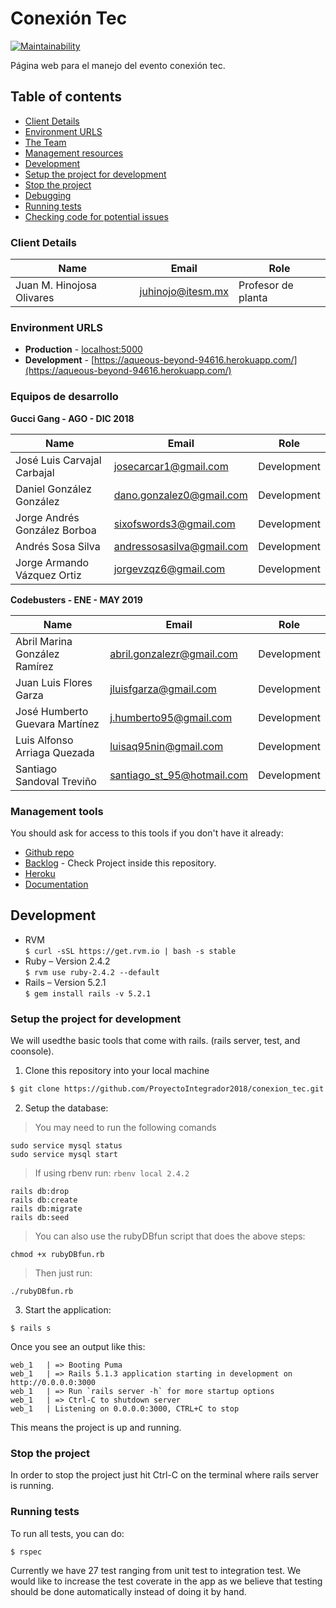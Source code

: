 # Conexión Tec

[![Maintainability](https://api.codeclimate.com/v1/badges/48ba91edbd5eabbf4912/maintainability)](https://codeclimate.com/github/ProyectoIntegrador2018/conexion_tec/maintainability)

Página web para el manejo del evento conexión tec.

## Table of contents

* [Client Details](#client-details)
* [Environment URLS](#environment-urls)
* [The Team](#team)
* [Management resources](#management-resources)
* [Development](#development)
* [Setup the project for development](#setup-the-project-for-development)
* [Stop the project](#stop-the-project)
* [Debugging](#debugging)
* [Running tests](#running-tests)
* [Checking code for potential issues](#checking-code-for-potential-issues)


### Client Details

| Name               	    | Email             | Role                |
| ------------------------- | ----------------- | ------------------  |
| Juan M. Hinojosa Olivares | juhinojo@itesm.mx | Profesor de planta  |


### Environment URLS

* **Production** - [localhost:5000](localhost:5000)
* **Development** - [https://aqueous-beyond-94616.herokuapp.com/](https://aqueous-beyond-94616.herokuapp.com/)

### Equipos de desarrollo

**Gucci Gang - AGO - DIC 2018**

| Name           				| Email             		| Role        |
| ---------------------------- 	| ------------------------- | ----------- |
| José Luis Carvajal Carbajal 	| josecarcar1@gmail.com 	| Development |
| Daniel González González 		| dano.gonzalez0@gmail.com 	| Development |
| Jorge Andrés González Borboa 	| sixofswords3@gmail.com 	| Development |
| Andrés Sosa Silva			  	| andressosasilva@gmail.com | Development |
| Jorge Armando Vázquez Ortiz 	| jorgevzqz6@gmail.com 		| Development |

**Codebusters - ENE - MAY 2019**

| Name           				| Email             		| Role        |
| ---------------------------- 	| ------------------------- | ----------- |
| Abril Marina González Ramírez | abril.gonzalezr@gmail.com | Development |
| Juan Luis Flores Garza | jluisfgarza@gmail.com 	| Development |
| José Humberto Guevara Martínez | j.humberto95@gmail.com | Development |
| Luis Alfonso Arriaga Quezada	| luisaq95nin@gmail.com | Development |
| Santiago Sandoval Treviño | santiago_st_95@hotmail.com | Development |

### Management tools

You should ask for access to this tools if you don't have it already:

* [Github repo](https://github.com/ProyectoIntegrador2018/conexion_tec)
* [Backlog](https://github.com/ProyectoIntegrador2018/conexion_tec/projects/1) - Check Project inside this repository.
* [Heroku](https://aqueous-beyond-94616.herokuapp.com) 
* [Documentation](https://goo.gl/EyBjWj)

## Development
* RVM
\
`$ curl -sSL https://get.rvm.io | bash -s stable`
* Ruby – Version 2.4.2
\
`$ rvm use ruby-2.4.2 --default`
* Rails – Version 5.2.1
\
`$ gem install rails -v 5.2.1`

### Setup the project for development

We will usedthe basic tools that come with rails. (rails server, test, and coonsole).

1. Clone this repository into your local machine

```bash
$ git clone https://github.com/ProyectoIntegrador2018/conexion_tec.git
```

2. Setup the database:
> You may need to run the following comands
```
sudo service mysql status
sudo service mysql start
```
> If using rbenv run:
  `rbenv local 2.4.2`

```
rails db:drop
rails db:create
rails db:migrate
rails db:seed
```
> You can also use the rubyDBfun script that does the above steps:
```
chmod +x rubyDBfun.rb
```
> Then just run:
```
./rubyDBfun.rb
```

3. Start the application:

```
$ rails s
```

Once you see an output like this:

```
web_1   | => Booting Puma
web_1   | => Rails 5.1.3 application starting in development on http://0.0.0.0:3000
web_1   | => Run `rails server -h` for more startup options
web_1   | => Ctrl-C to shutdown server
web_1   | Listening on 0.0.0.0:3000, CTRL+C to stop
```

This means the project is up and running.

### Stop the project

In order to stop the project just hit Ctrl-C on the terminal where rails server is running.

### Running tests

To run all tests, you can do:

```
$ rspec 
```
Currently we have 27 test ranging from unit test to integration test. We would like to increase the test coverate in the app as we believe that testing should be done automatically instead of doing it by hand.
